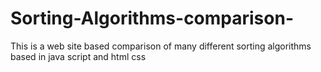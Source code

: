 # Sorting-Algorithms-comparison-
This is a web site based comparison of many different sorting algorithms based in java script and html css
